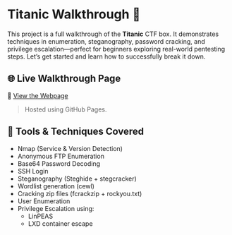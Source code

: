 # Titanic Walkthrough 🚢

This project is a full walkthrough of the **Titanic** CTF box. It demonstrates techniques in enumeration, steganography, password cracking, and privilege escalation—perfect for beginners exploring real-world pentesting steps. Let’s get started and learn how to successfully break it down.

## 🌐 Live Walkthrough Page

🔗 [View the Webpage](https://shanabuhaisa.github.io/Titanic/)

> Hosted using GitHub Pages.

## 🧰 Tools & Techniques Covered

- Nmap (Service & Version Detection)
- Anonymous FTP Enumeration
- Base64 Password Decoding
- SSH Login
- Steganography (Steghide + stegcracker)
- Wordlist generation (cewl)
- Cracking zip files (fcrackzip + rockyou.txt)
- User Enumeration
- Privilege Escalation using:
  - LinPEAS
  - LXD container escape
